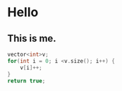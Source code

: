 # Hello 

## This is me.

```cpp
vector<int>v;
for(int i = 0; i <v.size(); i++) {
    v[i]++;
}
return true;
```
